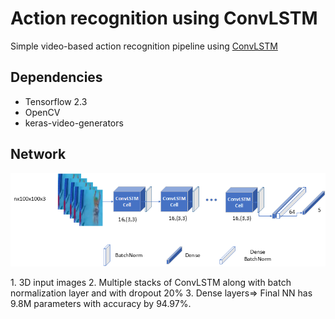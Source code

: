 # Action recognition using ConvLSTM
 Simple video-based action recognition pipeline using [ConvLSTM](https://paperswithcode.com/method/convlstm#:~:text=ConvLSTM%20is%20a%20type%20of,states%20of%20its%20local%20neighbors.)

## Dependencies
- Tensorflow 2.3
- OpenCV
- keras-video-generators

## Network
<p align="center">
<img src="https://github.com/farhantandia/ConvLSTM-action-recognition/blob/master/network.jpg"><br>
</p>
1. 3D input images
2. Multiple stacks of ConvLSTM along with batch normalization layer and with dropout 20%
3. Dense layers=> Final NN has 9.8M parameters with accuracy by 94.97%.

